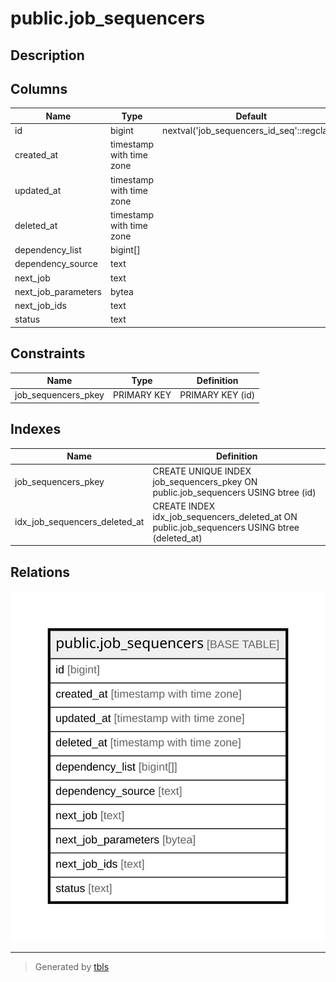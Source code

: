 # public.job_sequencers

## Description

## Columns

| Name | Type | Default | Nullable | Children | Parents | Comment |
| ---- | ---- | ------- | -------- | -------- | ------- | ------- |
| id | bigint | nextval('job_sequencers_id_seq'::regclass) | false |  |  |  |
| created_at | timestamp with time zone |  | true |  |  |  |
| updated_at | timestamp with time zone |  | true |  |  |  |
| deleted_at | timestamp with time zone |  | true |  |  |  |
| dependency_list | bigint[] |  | true |  |  |  |
| dependency_source | text |  | true |  |  |  |
| next_job | text |  | true |  |  |  |
| next_job_parameters | bytea |  | true |  |  |  |
| next_job_ids | text |  | true |  |  |  |
| status | text |  | true |  |  |  |

## Constraints

| Name | Type | Definition |
| ---- | ---- | ---------- |
| job_sequencers_pkey | PRIMARY KEY | PRIMARY KEY (id) |

## Indexes

| Name | Definition |
| ---- | ---------- |
| job_sequencers_pkey | CREATE UNIQUE INDEX job_sequencers_pkey ON public.job_sequencers USING btree (id) |
| idx_job_sequencers_deleted_at | CREATE INDEX idx_job_sequencers_deleted_at ON public.job_sequencers USING btree (deleted_at) |

## Relations

![er](public.job_sequencers.svg)

---

> Generated by [tbls](https://github.com/k1LoW/tbls)
